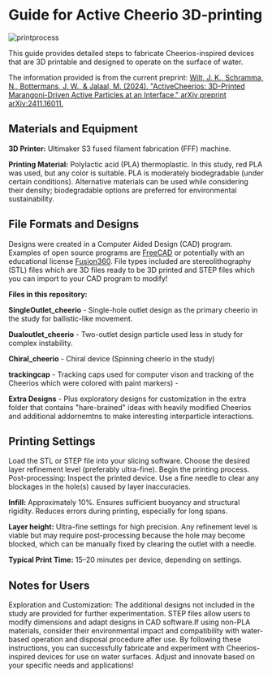 # Guide for Active Cheerio 3D-printing
![printprocess](https://github.com/user-attachments/assets/07f0eeb4-acfe-40e5-a2db-4edd8781d27b)

This guide provides detailed steps to fabricate Cheerios-inspired devices that are 3D printable and designed to operate on the surface of water.

The information provided is from the current preprint: [Wilt, J. K., Schramma, N., Bottermans, J. W., & Jalaal, M. (2024). "ActiveCheerios: 3D-Printed Marangoni-Driven Active Particles at an Interface." arXiv preprint arXiv:2411.16011.](https://arxiv.org/pdf/2411.16011)

## Materials and Equipment ##

**3D Printer:** Ultimaker S3 fused filament fabrication (FFF) machine. 

**Printing Material:** Polylactic acid (PLA) thermoplastic. In this study, red PLA was used, but any color is suitable. PLA is moderately biodegradable (under certain conditions). Alternative materials can be used while considering their density; biodegradable options are preferred for environmental sustainability.

## File Formats and Designs ##

Designs were created in a Computer Aided Design (CAD) program. Examples of open source programs are [FreeCAD](https://www.freecad.org/) or potentially with an educational license [Fusion360](https://www.autodesk.com/campaigns/education/fusion-360-education?mktvar002=4246565|SEM|11094403127|142663428892|kwd-377987916670&ef_id=CjwKCAiA6t-6BhA3EiwAltRFGPIyp9j75XEVfvkBnsBDCAecH_xo9sXrgq0ZP6SiswMxOjQ8qb3auRoC53MQAvD_BwE:G:s&s_kwcid=AL!11172!3!602367525071!p!!g!!fusion360%20education!11094403127!142663428892&mkwid=s|pcrid|602367525071|pkw|fusion360%20education|pmt|p|pdv|c|slid||pgrid|142663428892|ptaid|kwd-377987916670|pid|&utm_medium=cpc&utm_source=google&utm_campaign=&utm_term=fusion360%20education&utm_content=s|pcrid|602367525071|pkw|fusion360%20education|pmt|p|pdv|c|slid||pgrid|142663428892|ptaid|kwd-377987916670|&gad_source=1&gclid=CjwKCAiA6t-6BhA3EiwAltRFGPIyp9j75XEVfvkBnsBDCAecH_xo9sXrgq0ZP6SiswMxOjQ8qb3auRoC53MQAvD_BwE). File types included are stereolithography (STL) files which are 3D files ready to be 3D printed and STEP files which you can import to your CAD program to modify!

**Files in this repository:**

**SingleOutlet_cheerio** - Single-hole outlet design as the primary cheerio in the study for ballistic-like movement.

**Dualoutlet_cheerio** - Two-outlet design particle used less in study for complex instability. 

**Chiral_cheerio** - Chiral device (Spinning cheerio in the study) 

**trackingcap** - Tracking caps used for computer vison and tracking of the Cheerios which were colored with paint markers) -

**Extra Designs** - Plus exploratory designs for customization in the extra folder that contains "hare-brained" ideas with heavily modified Cheerios and additional addornemtns to make interesting interparticle interactions.

## Printing Settings ##

Load the STL or STEP file into your slicing software. Choose the desired layer refinement level (preferably ultra-fine). Begin the printing process. Post-processing: Inspect the printed device. Use a fine needle to clear any blockages in the hole(s) caused by layer inaccuracies.

**Infill:** Approximately 10%. Ensures sufficient buoyancy and structural rigidity. Reduces errors during printing, especially for long spans. 

**Layer height:** Ultra-fine settings for high precision. Any refinement level is viable but may require post-processing because the hole may become blocked, which can be manually fixed by clearing the outlet with a needle. 

**Typical Print Time:** 15–20 minutes per device, depending on settings.


## Notes for Users ##

Exploration and Customization: The additional designs not included in the study are provided for further experimentation. STEP files allow users to modify dimensions and adapt designs in CAD software.If using non-PLA materials, consider their environmental impact and compatibility with water-based operation and disposal procedure after use. By following these instructions, you can successfully fabricate and experiment with Cheerios-inspired devices for use on water surfaces. Adjust and innovate based on your specific needs and applications!

